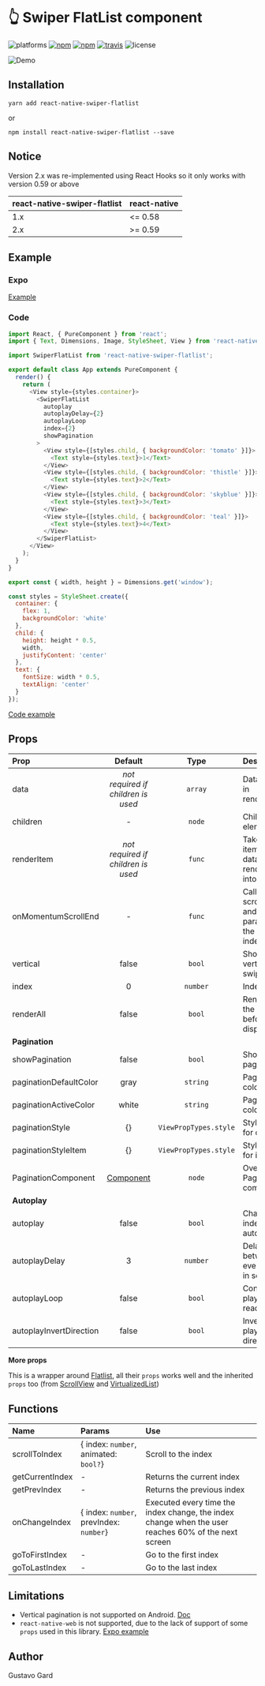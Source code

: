 # :point_up_2: Swiper FlatList component

![platforms](https://img.shields.io/badge/platforms-Android%20|%20iOS-brightgreen.svg)
[![npm](https://img.shields.io/npm/v/react-native-swiper-flatlist.svg)](https://www.npmjs.com/package/react-native-swiper-flatlist)
[![npm](https://img.shields.io/npm/dm/react-native-swiper-flatlist.svg)](https://www.npmjs.com/package/react-native-swiper-flatlist)
[![travis](https://travis-ci.org/gusgard/react-native-swiper-flatlist.svg?branch=master)](https://travis-ci.org/gusgard/react-native-swiper-flatlist)
![license](https://img.shields.io/npm/l/react-native-swiper-flatlist.svg)

![Demo](https://raw.githubusercontent.com/gusgard/react-native-swiper-flatlist/master/demo.gif)

## Installation

```
yarn add react-native-swiper-flatlist
```

or

```
npm install react-native-swiper-flatlist --save
```


## Notice 

Version 2.x was re-implemented using React Hooks so it only works with version 0.59 or above

| react-native-swiper-flatlist | react-native |
| ---------------------------- | ------------ |
| 1.x                          | <= 0.58      |
| 2.x                          | >= 0.59      |

## Example

### Expo

[Example](https://snack.expo.io/@gusgard/react-native-swiper-flatlist)

### Code

```js
import React, { PureComponent } from 'react';
import { Text, Dimensions, Image, StyleSheet, View } from 'react-native';

import SwiperFlatList from 'react-native-swiper-flatlist';

export default class App extends PureComponent {
  render() {
    return (
      <View style={styles.container}>
        <SwiperFlatList
          autoplay
          autoplayDelay={2}
          autoplayLoop
          index={2}
          showPagination
        >
          <View style={[styles.child, { backgroundColor: 'tomato' }]}>
            <Text style={styles.text}>1</Text>
          </View>
          <View style={[styles.child, { backgroundColor: 'thistle' }]}>
            <Text style={styles.text}>2</Text>
          </View>
          <View style={[styles.child, { backgroundColor: 'skyblue' }]}>
            <Text style={styles.text}>3</Text>
          </View>
          <View style={[styles.child, { backgroundColor: 'teal' }]}>
            <Text style={styles.text}>4</Text>
          </View>
        </SwiperFlatList>
      </View>
    );
  }
}

export const { width, height } = Dimensions.get('window');

const styles = StyleSheet.create({
  container: {
    flex: 1,
    backgroundColor: 'white'
  },
  child: {
    height: height * 0.5,
    width,
    justifyContent: 'center'
  },
  text: {
    fontSize: width * 0.5,
    textAlign: 'center'
  }
});
```

[Code example](./example/README.md)


## Props

| Prop                    |                      Default                      |         Type          | Description                                                          |
| :---------------------- | :-----------------------------------------------: | :-------------------: | :------------------------------------------------------------------- |
| data                    |        _not required if children is used_         |        `array`        | Data to use in renderItem                                            |
| children                |                         -                         |        `node`         | Children elements                                                    |
| renderItem              |        _not required if children is used_         |        `func`         | Takes an item from data and renders it into the list                 |
| onMomentumScrollEnd     |                         -                         |        `func`         | Called after scroll end and the first parameter is the current index |
| vertical                |                       false                       |        `bool`         | Show vertical swiper                                                 |
| index                   |                         0                         |       `number`        | Index to start                                                       |
| renderAll               |                       false                       |        `bool`         | Render all the items before display it                               |
| **Pagination**          |
| showPagination          |                       false                       |        `bool`         | Show pagination                                                      |
| paginationDefaultColor  |                       gray                        |       `string`        | Pagination color                                                     |
| paginationActiveColor   |                       white                       |       `string`        | Pagination color                                                     |
| paginationStyle         |                        {}                         | `ViewPropTypes.style` | Style object for container                                           |
| paginationStyleItem     |                        {}                         | `ViewPropTypes.style` | Style object for item (dot)                                          |
| PaginationComponent     | [Component](./src/components/Pagination/index.js) |        `node`         | Overwrite Pagination component                                       |
| **Autoplay**            |
| autoplay                |                       false                       |        `bool`         | Change index automatically                                           |
| autoplayDelay           |                         3                         |       `number`        | Delay between every page in seconds                                  |
| autoplayLoop            |                       false                       |        `bool`         | Continue playing after reach end                                     |
| autoplayInvertDirection |                       false                       |        `bool`         | Invert auto play direction                                           |

**More props**

This is a wrapper around [Flatlist](http://facebook.github.io/react-native/docs/flatlist.html#props), all their `props` works well and the inherited `props` too (from [ScrollView](http://facebook.github.io/react-native/docs/scrollview#props) and [VirtualizedList](http://facebook.github.io/react-native/docs/virtualizedlist#props))


## Functions

| Name            | Params                                  | Use                                                                                                 |
| :-------------- | :-------------------------------------- | :-------------------------------------------------------------------------------------------------- |
| scrollToIndex   | { index: `number`, animated: `bool?`}   | Scroll to the index                                                                                 |
| getCurrentIndex | -                                       | Returns the current index                                                                           |
| getPrevIndex    | -                                       | Returns the previous index                                                                          |
| onChangeIndex   | { index: `number`, prevIndex: `number`} | Executed every time the index change, the index change when the user reaches 60% of the next screen |
| goToFirstIndex  | -                                       | Go to the first index                                                                               |
| goToLastIndex   | -                                       | Go to the last index                                                                                |



## Limitations

* Vertical pagination is not supported on Android. [Doc](https://github.com/facebook/react-native/blob/a48da14800013659e115bf2b58e31aa396e678e5/Libraries/Components/ScrollView/ScrollView.js#L274)
* `react-native-web` is not supported, due to the lack of support of some `props` used in this library. [Expo example](https://snack.expo.io/@gusgard/react-native-web-example-with-swiper)

## Author

Gustavo Gard

